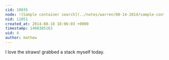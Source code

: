 ```yaml
---
cid: 10035
node: ![Sample container search](../notes/warren/08-14-2014/sample-container-search)
nid: 11051
created_at: 2014-08-18 18:06:03 +0000
timestamp: 1408385163
uid: 4
author: mathew
---
```


I love the straws! grabbed a stack myself today. 